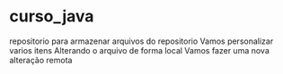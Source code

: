 # curso_java
repositorio para armazenar arquivos do repositorio
Vamos personalizar varios itens
Alterando o arquivo de forma local
Vamos fazer uma nova alteração remota
